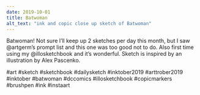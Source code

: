 ```yaml
---
date: 2019-10-01
title: Batwoman
alt_text: "ink and copic close up sketch of Batwoman"
---
```


Batwoman! Not sure I’ll keep up 2 sketches per day this month, but I saw
@artgerm’s prompt list and this one was too good not to do. Also first time
using my @illosketchbook and it’s wonderful. Sketch is inspired by an
illustration by Alex Pascenko.

#art #sketch #sketchbook #dailysketch #inktober2019 #arttrober2019 #inktober
#batwoman #dccomics #illosketchbook #copicmarkers #brushpen #ink #instaart
